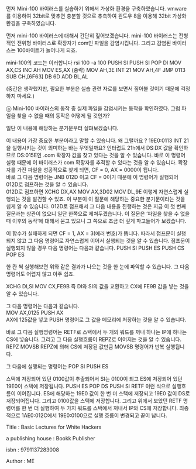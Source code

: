 먼저 Mini-100 바이러스를 실습하기 위해서 가상화 환경을 구축하였습니다. 
vmware를 이용하여 32bit로 맞추면 충분할 것으로 추측하여 
윈도우 8을 이용해 32bit 가상화 환경을 구축하였습니다. 

먼저 mini-100 바이러스에 대해서 간단히 짚어보겠습니다.
mini-100 바이러스는 전형적인 전위형 바이러스로 확장자가 com인 파일을 감염시킵니다. 그리고 감염된 바이러스는 100바이트가 늘어나게 되죠. 

mini-100의 코드는 이러합니다 
rsi
100
-a 100
PUSH    SI
PUSH    SI
POP     DI
MOV     AX,CS
INC     AH
MOV     ES,AX
(중략)
MOV     AH,3E
INT     21
MOV     AH,4F
JMP     0113
SUB     CH,[6F63]
DB      6D
ADD     BL,AL

(중간은 생략했지만, 필요한 부분은 실습 관련 자료를 보면서 짚어볼 것이기 때문에 걱정하지 마세요.)




ⓐ Mini-100 바이러스의 동작 중 실제 파일을 감염시키는 동작을 확인하였다. 그럼 파일을 찾을 수 없을 때의 동작은 어떻게 될 것인가? 

일단 이 내용에 해당하는 분기문부터 살펴보겠습니다. 


이 내용이 가장 중요한 부분이라고 말할 수 있습니다. 왜 그럴까요 ? 
19E0:0113    INT 21을 실행시키는 것이 의미하는 바는 무엇일까요? 
인터럽트 21h에서 DS:DX 값을 확인하므로 DS:015E인 .com 확장자 값을 찾고 있다는 것을 알 수 있습니다. 바로 이 명령어 실행 때문에 이 바이러스가 com 확장자를 추적할 수 있다는 것을 알 수 있습니다. 확장자를 가진 파일을 성공적으로 찾게 되면, CF = 0, AX = 0000이 됩니다.  
바로 그 다음 명령어는 JNB  012D 이고 CF = 0이기 때문에 이 명령어가 실행되어 012D로 점프하는 것을 알 수 있습니다.  
012D로 점프하면 
XCHG    DX,AX
MOV     AX,3D02
MOV     DL,9E
이렇게 자연스럽게 실행되는 것을 발견할 수 있죠. 
이 부분이 이 질문에 해당하는 중요한 분기문이라는 것을 쉽게 알 수 있습니다. 012D로 점프해서 그 다음 내용을 진행하는 것은 지금 이 첫 번째 질문과는 상관이 없으니 일단 한쪽으로 제쳐두겠습니다. 이 질문은 ‘파일을 찾을 수 없을 때 이후의 동작’에 대해서 묻고 있으니 그 쪽으로 조금 더 깊게 파고들어가 보겠습니다.
 

이 함수가 실패하게 되면 CF = 1, AX = 3(에러 번호)가 뜹니다. 
따라서 점프문이 실행되지 않고 그 다음 명령어로 자연스럽게 이어서 실행되는 것을 알 수 있습니다.  점프문이 실행되지 않을 경우 다음 명령어는 다음과 같습니다. 
PUSH    SI
PUSH    ES
PUSH    CS
POP     ES


한 칸 씩 실행해보면 위와 같은 결과가 나오는 것을 한 눈에 파악할 수 있습니다. 그 다음 명령어도 어렵지 않고 아주 쉽죠. 

XCHG    DI,SI
MOV     CX,FE9B 
즉 DI와 SI의 값을 교환하고 
CX에 FE9B 값을 넣는 것을 알 수 있습니다. 


그 다음 명령어는 다음과 같습니다.  
MOV     AX,0125
PUSH    AX   
AX에 125값을 넣고 PUSH 명령어로 그 값을 메모리에 저장하는 것을 알 수 있습니다. 



바로 그 다음 실행명령어는 RETF로 스택에서 두 개의 워드를 꺼내 하나는 IP에 하나는 CS에 넣습니다. 그리고 그 다음 실행흐름이 REPZ로 이어지는 것을 알 수 있습니다. 
REPZ
MOVSB 
REPZ에 의해 CS에 저장된 값만큼 MOVSB 명령어가 반복 실행됩니다. 



그 다음에 실행되는 명령어는 
POP     SI
PUSH    ES
 
스택에 저장되어 있던 0100값이 추출되어서 SI는 0100이 되고 
ES에 저장되어 있던 19E0이 스택에 저장됩니다. 
PUSH    ES
POP     DS
PUSH    SI
RETF
이런 식으로 실행흐름이 이어집니다. ES에 해당하는 19E0 값이 한 번 더 스택에 저장되고 19E0 값이 DS로 저장되어집니다. 그리고 0100값을 스택에 저장합니다. 그리고 위에서 보았던 RETF 명령어를 한 번 더 실행하여 두 가지 워드를 스택에서 꺼내서 IP와 CS에 저장합니다. 
최종적으로 1AE0:012C에서 19E0:0100으로 실행 흐름이 변경되고 끝이 납니다. 


Title : Basic Lectures for White Hackers

a publishing house : Bookk Publisher

isbn : 9791137283008

Author : ME
